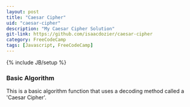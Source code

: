```yaml
---
layout: post
title: "Caesar Cipher"
uid: "caesar-cipher"
description: "My Caesar Cipher Solution"
git-link: https://github.com/isaacdozier/caesar-cipher
category: FreeCodeCamp
tags: [Javascript, FreeCodeCamp]
---
```

{% include JB/setup %}

### Basic Algorithm

This is a basic algorithm function that uses a decoding method called a 'Caesar Cipher'.